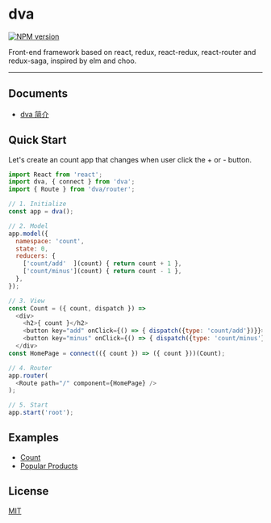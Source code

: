 # dva

[![NPM version](https://img.shields.io/npm/v/dva.svg?style=flat)](https://npmjs.org/package/dva)

Front-end framework based on react, redux, react-redux, react-router and redux-saga, inspired by elm and choo.

----

## Documents

- [dva 简介](https://github.com/sorrycc/dva/issues/1)

## Quick Start

Let's create an count app that changes when user click the + or - button. 

```javascript
import React from 'react';
import dva, { connect } from 'dva';
import { Route } from 'dva/router';

// 1. Initialize
const app = dva();

// 2. Model
app.model({
  namespace: 'count',
  state: 0,
  reducers: {
    ['count/add'  ](count) { return count + 1 },
    ['count/minus'](count) { return count - 1 },
  },
});

// 3. View
const Count = ({ count, dispatch }) =>
  <div>
    <h2>{ count }</h2>
    <button key="add" onClick={() => { dispatch({type: 'count/add'})}}>+</button>
    <button key="minus" onClick={() => { dispatch({type: 'count/minus'})}}>-</button>
  </div>
const HomePage = connect(({ count }) => ({ count }))(Count);

// 4. Router
app.router(
  <Route path="/" component={HomePage} />
);

// 5. Start
app.start('root');
```

## Examples

- [Count](./examples/count)
- [Popular Products](./examples/popular-products)

## License

[MIT](https://tldrlegal.com/license/mit-license)
